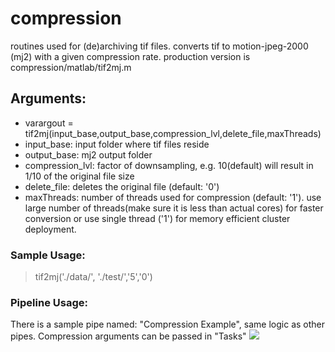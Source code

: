 # compression
routines used for (de)archiving tif files. converts tif to motion-jpeg-2000 (mj2) with a given compression rate. production version is compression/matlab/tif2mj.m 

## Arguments: 
* varargout = tif2mj(input_base,output_base,compression_lvl,delete_file,maxThreads)
* input_base: input folder where tif files reside
* output_base: mj2 output folder
* compression_lvl: factor of downsampling, e.g. 10(default) will result in 1/10 of the original file size
* delete_file: deletes the original file (default: '0')
* maxThreads: number of threads used for compression (default: '1'). use large number of threads(make sure it is less than actual cores) for faster conversion or use single thread ('1') for memory efficient cluster deployment.
### Sample Usage:
> tif2mj('./data/', './test/','5','0')

### Pipeline Usage:
There is a sample pipe named: "Compression Example", same logic as other pipes. Compression arguments can be passed in "Tasks"
![](compression/matlab/CompressionTask.png)

